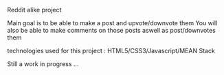 Reddit alike project

Main goal is to be able to make a post and upvote/downvote them
You will also be able to make comments on those posts aswell as post/downvotes them

technologies used for this project : HTML5/CSS3/Javascript/MEAN Stack


Still a work in progress ...
